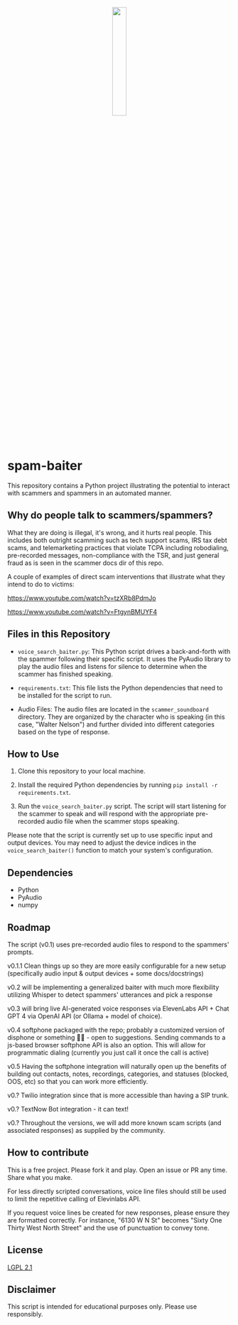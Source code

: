 <p align="center"><img width="25%" src="https://github.com/Cfomodz/spam-baiter/assets/31261577/5894d96b-6984-46b1-b6c9-a01bc6f18904"></p>

# spam-baiter

This repository contains a Python project illustrating the potential to interact with scammers and spammers in an automated manner.

## Why do people talk to scammers/spammers?
What they are doing is illegal, it's wrong, and it hurts real people. This includes both outright scamming such as tech support scams, IRS tax debt scams, and telemarketing practices that violate TCPA including robodialing, pre-recorded messages, non-compliance with the TSR, and just general fraud as is seen in the scammer docs dir of this repo.

A couple of examples of direct scam interventions that illustrate what they intend to do to victims:

https://www.youtube.com/watch?v=tzXRb8PdmJo

https://www.youtube.com/watch?v=FtgynBMUYF4

## Files in this Repository

- `voice_search_baiter.py`: This Python script drives a back-and-forth with the spammer following their specific script. It uses the PyAudio library to play the audio files and listens for silence to determine when the scammer has finished speaking.

- `requirements.txt`: This file lists the Python dependencies that need to be installed for the script to run.

- Audio Files: The audio files are located in the `scammer_soundboard` directory. They are organized by the character who is speaking (in this case, "Walter Nelson") and further divided into different categories based on the type of response.

## How to Use

1. Clone this repository to your local machine.

2. Install the required Python dependencies by running `pip install -r requirements.txt`.

3. Run the `voice_search_baiter.py` script. The script will start listening for the scammer to speak and will respond with the appropriate pre-recorded audio file when the scammer stops speaking.

Please note that the script is currently set up to use specific input and output devices. You may need to adjust the device indices in the `voice_search_baiter()` function to match your system's configuration.

## Dependencies

- Python
- PyAudio
- numpy

## Roadmap
The script (v0.1) uses pre-recorded audio files to respond to the spammers' prompts.

v0.1.1 Clean things up so they are more easily configurable for a new setup (specifically audio input & output devices + some docs/docstrings)

v0.2 will be implementing a generalized baiter with much more flexibility utilizing Whisper to detect spammers' utterances and pick a response

v0.3 will bring live AI-generated voice responses via ElevenLabs API + Chat GPT 4 via OpenAI API (or Ollama + model of choice).

v0.4 softphone packaged with the repo; probably a customized version of disphone or something 🤷‍♂️ - open to suggestions. Sending commands to a js-based browser softphone API is also an option. This will allow for programmatic dialing (currently you just call it once the call is active)

v0.5 Having the softphone integration will naturally open up the benefits of building out contacts, notes, recordings, categories, and statuses (blocked, OOS, etc) so that you can work more efficiently.

v0.? Twilio integration since that is more accessible than having a SIP trunk.

v0.? TextNow Bot integration - it can text!

v0.? Throughout the versions, we will add more known scam scripts (and associated responses) as supplied by the community.

## How to contribute
This is a free project. Please fork it and play. Open an issue or PR any time. Share what you make.

For less directly scripted conversations, voice line files should still be used to limit the repetitive calling of Elevinlabs API.

If you request voice lines be created for new responses, please ensure they are formatted correctly. For instance, "6130 W N St" becomes "Sixty One Thirty West North Street" and the use of punctuation to convey tone.

## License

[LGPL 2.1](https://choosealicense.com/licenses/lgpl-2.1/)

## Disclaimer

This script is intended for educational purposes only. Please use responsibly.
